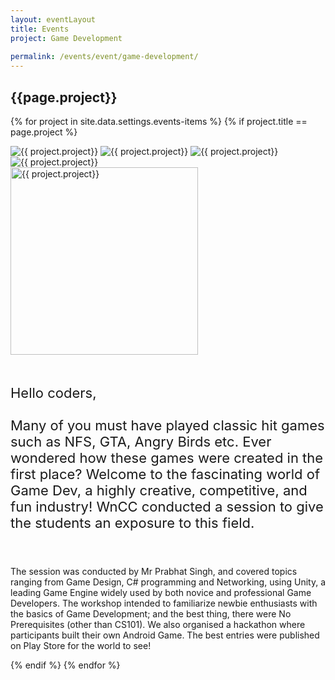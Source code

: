 ```yaml
---
layout: eventLayout
title: Events
project: Game Development
    
permalink: /events/event/game-development/
---
```


<h2 class="display1 m-3 p-3 text-center project-title">{{page.project}}</h2>

{% for project in site.data.settings.events-items %}
{% if project.title == page.project %}
<div class ="img-event d-block"> 
    <img src="{{ site.baseurl }}/{{ project.image }}" alt="{{ project.project}}" class="img-1">
    <img src="{{ site.baseurl }}/{{ project.image }}" alt="{{ project.project}}" class="img-2">
    <img src="{{ site.baseurl }}/{{ project.image }}" alt="{{ project.project}}" class="img-3">
    <img src="{{ site.baseurl }}/{{ project.image }}" alt="{{ project.project}}" class="img-4">
</div>
<div class = "mobile-img-soc">
  <img src="{{ site.baseurl }}/{{ project.image }}"  width = "300" height="300" alt="{{ project.project}}" class="border rounded">
  </div>

<div>
    <p class="display3 project-desc" style = "font-size:22px;" >
        <br>
        Hello coders,
<br><br>
Many of you must have played classic hit games such as NFS, GTA, Angry Birds etc. Ever wondered how these games were created in the first place? Welcome to the fascinating world of Game Dev, a highly creative, competitive, and fun industry! WnCC conducted a session to give the students an exposure to this field.

<br><br>
    The session was conducted by Mr Prabhat Singh, and covered topics ranging from Game Design, C# programming and Networking, using Unity, a leading Game Engine widely used by both novice and professional Game Developers. The workshop intended to familiarize newbie enthusiasts with the basics of Game Development; and the best thing, there were No Prerequisites (other than CS101). We also organised a hackathon where participants built their own Android Game. The best entries were published on Play Store for the world to see!
    </p>
</div>
{% endif %}
{% endfor %}
